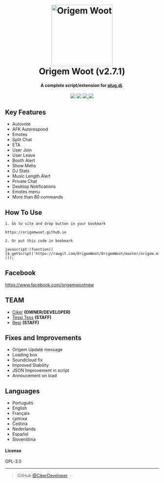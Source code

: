 
<h1 align="center">
  <br>
  <a href="https://origemwoot.github.io"><img src="https://i.imgur.com/YsvfUtf.png" alt="Origem Woot" width="200"></a>
  <br>
  Origem Woot (v2.7.1)
  <br>
</h1>

<h4 align="center">A complete script/extension for <a href="http://plug.dj" target="_blank">plug.dj</a>.</h4>
<p align="center">
    <a href="http://waffle.io/OrigemWoot/OrigemWoot"><img src="https://badge.waffle.io/OrigemWoot/OrigemWoot.svg?label=ready&title=Ready"></a>
  </a>
  <a href="https://gitter.im/OrigemWootOW/Lobby"><img src="https://badges.gitter.im/OrigemWootOW/Lobby.svg"></a>
  <a href="#">
      <img src="https://img.shields.io/badge/SayThanks.io-%E2%98%BC-1EAEDB.svg">
  </a>
  <a href="https://www.paypal.me/1microfix">
    <img src="https://img.shields.io/badge/$-donate-ff69b4.svg?maxAge=2592000&amp;style=flat">
  </a>
</p>


## Key Features

* Autovote
* AFK Autorespond
* Emotes
* Split Chat
* ETA
* User Join
* User Leave
* Booth Alert
* Show Mehs
* DJ Stats
* Music Length Alert
* Private Chat
* Desktop Notifications
* Emotes menu
* More than 80 commands

## How To Use

```
1. Go to site and drop button in your bookmark

https://origemwoot.github.io

2. Or put this code in bookmark

javascript:(function(){$.getScript('https://rawgit.com/OrigemWoot/OrigemWoot/master/origem.min.js');}());

```

## Facebook

https://www.facebook.com/origemwootnew

## TEAM

- [Ciker](https://github.com/CikerDeveloper) __(OWNER/DEVELOPER)__
- [Tessi Tess](https://github.com/Tessi1998) __(STAFF)__
- [Repi](https://github.com/Repi1K97) __(STAFF)__

## Fixes and Improvements

- Origem Update message
- Loading box
- Soundcloud fix
- Improved Stability
- JSON Improvement in script
- Annoucement on load

## Languages

- Português
- English
- Français
- српски
- Čeština
- Nederlands
- Español
- Slovenština

#### License

GPL-3.0

---

> GitHub [@CikerDeveloper](https://github.com/CikerDeveloper) &nbsp;&middot;&nbsp;

